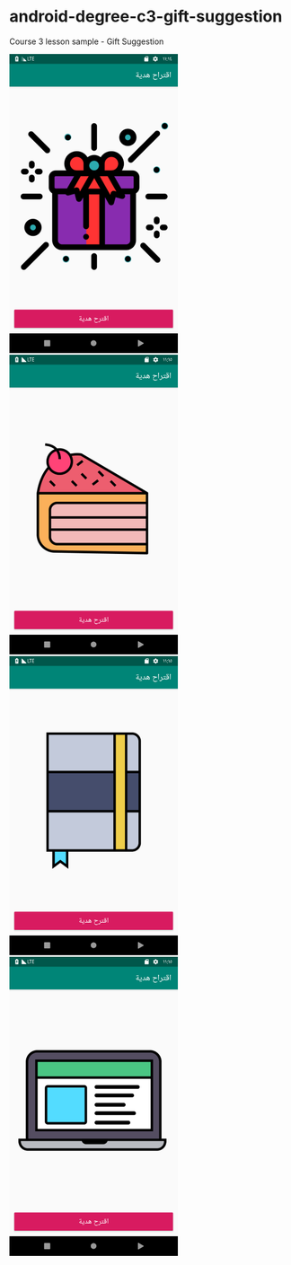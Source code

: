 # android-degree-c3-gift-suggestion
Course 3 lesson sample - Gift Suggestion

<img src="screenshots/screen_1.png" width="300">
<img src="screenshots/screen_2.png" width="300">
<img src="screenshots/screen_3.png" width="300">
<img src="screenshots/screen_4.png" width="300">



